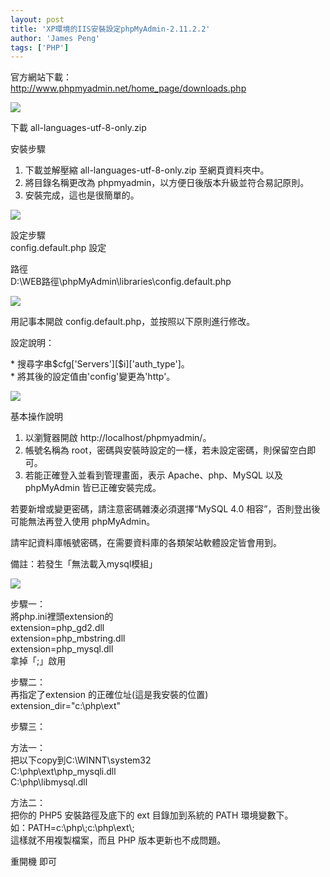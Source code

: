 ```yaml
---
layout: post
title: 'XP環境的IIS安裝設定phpMyAdmin-2.11.2.2'
author: 'James Peng'
tags: ['PHP']
---
```


官方網站下載：  
<http://www.phpmyadmin.net/home_page/downloads.php>  
  
[![](http://bp0.blogger.com/_AnTT9cbXdqY/R02Abp5vHuI/AAAAAAAAAUA/g4CknqDEg0E/s320/p1.PNG)](http://bp0.blogger.com/_AnTT9cbXdqY/R02Abp5vHuI/AAAAAAAAAUA/g4CknqDEg0E/s1600-h/p1.PNG)  
  
下載 all-languages-utf-8-only.zip  
  
  
安裝步驟  
  
 1. 下載並解壓縮 all-languages-utf-8-only.zip 至網頁資料夾中。  
 2. 將目錄名稱更改為 phpmyadmin，以方便日後版本升級並符合易記原則。  
 3. 安裝完成，這也是很簡單的。  
  
[![](http://bp2.blogger.com/_AnTT9cbXdqY/R02CHJ5vHvI/AAAAAAAAAUI/CP5w77oB9fw/s320/p2.PNG)](http://bp2.blogger.com/_AnTT9cbXdqY/R02CHJ5vHvI/AAAAAAAAAUI/CP5w77oB9fw/s1600-h/p2.PNG)  
  
  
設定步驟  
config.default.php 設定  
  
路徑  
D:\\WEB路徑\\phpMyAdmin\\libraries\\config.default.php  
  
[![](http://bp2.blogger.com/_AnTT9cbXdqY/R02ClJ5vHwI/AAAAAAAAAUQ/3c5w3zkZX4U/s320/p3.PNG)](http://bp2.blogger.com/_AnTT9cbXdqY/R02ClJ5vHwI/AAAAAAAAAUQ/3c5w3zkZX4U/s1600-h/p3.PNG)  
  
用記事本開啟 config.default.php，並按照以下原則進行修改。  
  
設定說明：  
  
 \* 搜尋字串\$cfg['Servers'][\$i]['auth\_type']。  
 \* 將其後的設定值由'config'變更為'http'。  
  
[![](http://bp2.blogger.com/_AnTT9cbXdqY/R02C7J5vHxI/AAAAAAAAAUY/M7jtgFAuKVE/s320/p4.PNG)](http://bp2.blogger.com/_AnTT9cbXdqY/R02C7J5vHxI/AAAAAAAAAUY/M7jtgFAuKVE/s1600-h/p4.PNG)  
  
  
基本操作說明  
  
 1. 以瀏覽器開啟 http://localhost/phpmyadmin/。  
 2. 帳號名稱為
root，密碼與安裝時設定的一樣，若未設定密碼，則保留空白即可。  
 3. 若能正確登入並看到管理畫面，表示 Apache、php、MySQL 以及 phpMyAdmin
皆已正確安裝完成。  
  
若要新增或變更密碼，請注意密碼雜湊必須選擇“MySQL 4.0
相容”，否則登出後可能無法再登入使用 phpMyAdmin。  
  
請牢記資料庫帳號密碼，在需要資料庫的各類架站軟體設定皆會用到。  
  
  
備註：若發生「無法載入mysql模組」  
  
[![](http://bp0.blogger.com/_AnTT9cbXdqY/R04X4Z5vHyI/AAAAAAAAAUg/RDNGrTN3r88/s320/p1.PNG)](http://bp0.blogger.com/_AnTT9cbXdqY/R04X4Z5vHyI/AAAAAAAAAUg/RDNGrTN3r88/s1600-h/p1.PNG)  
  
步驟一：  
將php.ini裡頭extension的  
extension=php\_gd2.dll  
extension=php\_mbstring.dll  
extension=php\_mysql.dll  
拿掉「;」啟用  
  
步驟二：  
再指定了extension 的正確位址(這是我安裝的位置)  
extension\_dir="c:\\php\\ext"  
  
步驟三：  
  
方法一：  
把以下copy到C:\\WINNT\\system32  
C:\\php\\ext\\php\_mysqli.dll  
C:\\php\\libmysql.dll  
  
方法二：  
把你的 PHP5 安裝路徑及底下的 ext 目錄加到系統的 PATH 環境變數下。  
如：PATH=c:\\php\\;c:\\php\\ext\\;  
這樣就不用複製檔案，而且 PHP 版本更新也不成問題。  
  
重開機 即可
